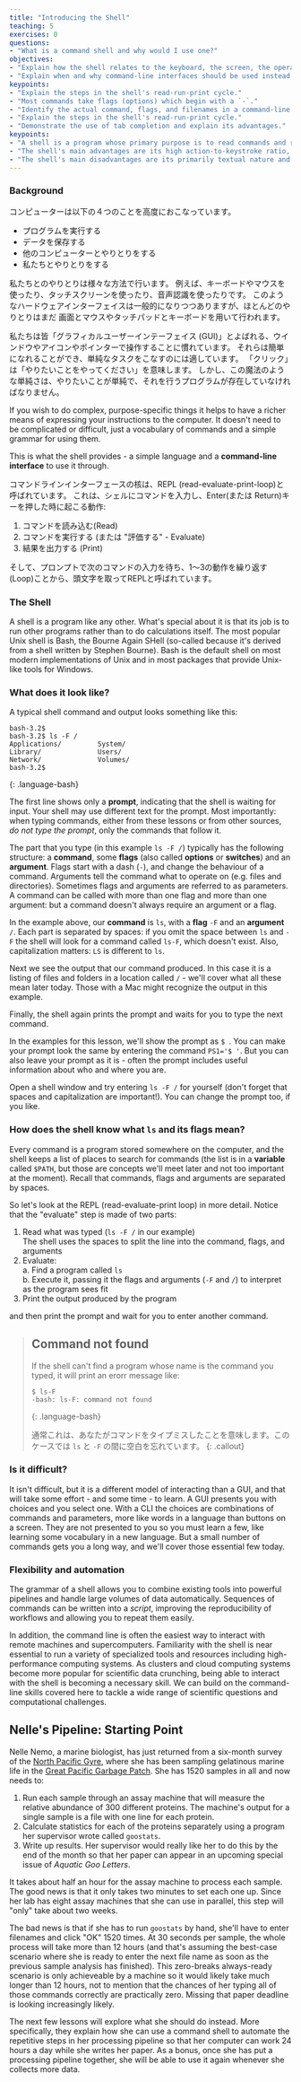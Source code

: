 ```yaml
---
title: "Introducing the Shell"
teaching: 5
exercises: 0
questions:
- "What is a command shell and why would I use one?"
objectives:
- "Explain how the shell relates to the keyboard, the screen, the operating system, and users' programs."
- "Explain when and why command-line interfaces should be used instead of graphical interfaces."
keypoints:
- "Explain the steps in the shell's read-run-print cycle."
- "Most commands take flags (options) which begin with a `-`."
- "Identify the actual command, flags, and filenames in a command-line call."
- "Explain the steps in the shell's read-run-print cycle."
- "Demonstrate the use of tab completion and explain its advantages."
keypoints:
- "A shell is a program whose primary purpose is to read commands and run other programs."
- "The shell's main advantages are its high action-to-keystroke ratio, its support for automating repetitive tasks, and its capacity to access networked machines."
- "The shell's main disadvantages are its primarily textual nature and how cryptic its commands and operation can be."
---
```

### Background
コンピューターは以下の４つのことを高度におこなっています。

- プログラムを実行する
-  データを保存する
-  他のコンピューターとやりとりをする
-   私たちとやりとりをする

私たちとのやりとりは様々な方法で行います。
例えば、キーボードやマウスを使ったり、タッチスクリーンを使ったり、音声認識を使ったりです。
このようなハードウェアインターフェイスは一般的になりつつありますが、ほとんどのやりとりはまだ
画面とマウスやタッチパッドとキーボードを用いて行われます。

私たちは皆「グラフィカルユーザーインテーフェイス  (GUI)」とよばれる、ウインドウやアイコンやポインターで操作することに慣れています。
それらは簡単になれることができ、単純なタスクをこなすのには適しています。
「クリック」は「やりたいことをやってください」を意味します。 
しかし、この魔法のような単純さは、やりたいことが単純で、それを行うプログラムが存在していなければなりません。

If you wish to do complex, purpose-specific things it helps to have a richer means
of expressing your instructions to the computer. It doesn't need to be complicated or
difficult, just a vocabulary of commands and a simple grammar for using them.

This is what the shell provides - a simple language and a **command-line interface** 
to use it through. 

コマンドラインインターフェースの核は、REPL (read-evaluate-print-loop)と呼ばれています。
これは、シェルにコマンドを入力し、Enter(または Return)キーを押した時に起こる動作:
1. コマンドを読み込む(Read)
2. コマンドを実行する (または "評価する" - Evaluate)
3. 結果を出力する (Print)

そして、プロンプトで次のコマンドの入力を待ち、1〜3の動作を繰り返す(Loop)ことから、頭文字を取ってREPLと呼ばれています。

### The Shell

A shell is a program like any other.
What's special about it is that its job is to run other programs
rather than to do calculations itself.
The most popular Unix shell is Bash,
the Bourne Again SHell
(so-called because it's derived from a shell written by Stephen Bourne).
Bash is the default shell on most modern implementations of Unix
and in most packages that provide Unix-like tools for Windows.

### What does it look like?

A typical shell command and output looks something like this:

~~~
bash-3.2$ 
bash-3.2$ ls -F / 
Applications/         System/
Library/              Users/
Network/              Volumes/
bash-3.2$ 
~~~
{: .language-bash}

The first line shows only a **prompt**, indicating that the shell is waiting
for input. Your shell may use different text for the prompt. Most importantly: 
when typing commands, either from these lessons or from other sources,
*do not type the prompt*, only the commands that follow it.

The part that you type (in this example `ls -F /`)
typically has the following structure: a **command**,
some **flags** (also called **options** or **switches**) and an **argument**.
Flags start with a dash (`-`), and change the behaviour of a command.
Arguments tell the command what to operate on (e.g. files and directories).
Sometimes flags and arguments are referred to as parameters.
A command can be called with more than one flag and more than one argument: but a
command doesn't always require an argument or a flag.

In the example above, our **command** is `ls`, with a **flag** `-F` and an
**argument** `/`. Each part is separated by spaces: if you omit the space 
between `ls` and `-F` the shell will look for a command called `ls-F`, which 
doesn't exist. Also, capitalization matters: `LS` is different to `ls`. 

Next we see the output that our command produced. In this case it is a listing 
of files and folders in a location called `/` - we'll cover what all these mean 
later today. Those with a Mac might recognize the output in this example.

Finally, the shell again prints the prompt and waits for you to type the next 
command.

In the examples for this lesson, we'll show the prompt as `$ `. You can make your 
prompt look the same by entering the command `PS1='$ '`. But you can also leave 
your prompt as it is - often the prompt includes useful information about who and where 
you are.

Open a shell window and try entering `ls -F /` for yourself (don't forget that spaces
and capitalization are important!). You can change the prompt too, if you like.

### How does the shell know what `ls` and its flags mean?

Every command is a program stored somewhere on the computer, and the shell keeps a
list of places to search for commands (the list is in a **variable** called `$PATH`, 
but those are concepts we'll meet later and not too important at the moment). Recall
that commands, flags and arguments are separated by spaces.

So let's look at the REPL (read-evaluate-print loop) in more detail. Notice that the
"evaluate" step is made of two parts:

1. Read what was typed (`ls -F /` in our example)  
    The shell uses the spaces to split the line into the command, flags, and arguments
2. Evaluate:  
    a. Find a program called `ls`  
    b. Execute it, passing it the flags and arguments (`-F` and `/`) to 
       interpret as the program sees fit 
3. Print the output produced by the program

and then print the prompt and wait for you to enter another command.

> ## Command not found 
> If the shell can't find a program whose name is the command you typed, it 
> will print an erorr message like:
> 
> ~~~
> $ ls-F
> -bash: ls-F: command not found
> ~~~
> {: .language-bash}
> 
> 通常これは、あなたがコマンドをタイプミスしたことを意味します。このケースでは
> `ls` と `-F` の間に空白を忘れています。
{: .callout}

### Is it difficult?

It isn't difficult, but it is a different model of interacting than a GUI, and that 
will take some effort - and some time - to learn. A GUI 
presents you with choices and you select one. With a CLI the choices are combinations 
of commands and parameters, more like words in a language than buttons on a screen. They
are not presented to you so
you must learn a few, like learning some vocabulary in a new language. But a small 
number of commands gets you a long way, and we'll cover those essential few today.

### Flexibility and automation 

The grammar of a shell allows you to combine existing tools into powerful
pipelines and handle large volumes of data automatically. Sequences of
commands can be written into a *script*, improving the reproducibility of 
workflows and allowing you to repeat them easily.

In addition, the command line is often the easiest way to interact with remote machines and supercomputers.
Familiarity with the shell is near essential to run a variety of specialized tools and resources
including high-performance computing systems.
As clusters and cloud computing systems become more popular for scientific data crunching,
being able to interact with the shell is becoming a necessary skill.
We can build on the command-line skills covered here
to tackle a wide range of scientific questions and computational challenges.

## Nelle's Pipeline: Starting Point

Nelle Nemo, a marine biologist,
has just returned from a six-month survey of the
[North Pacific Gyre](http://en.wikipedia.org/wiki/North_Pacific_Gyre),
where she has been sampling gelatinous marine life in the
[Great Pacific Garbage Patch](http://en.wikipedia.org/wiki/Great_Pacific_Garbage_Patch).
She has 1520 samples in all and now needs to:

1.  Run each sample through an assay machine
    that will measure the relative abundance of 300 different proteins.
    The machine's output for a single sample is
    a file with one line for each protein.
2.  Calculate statistics for each of the proteins separately
    using a program her supervisor wrote called `goostats`.
3.  Write up results.
    Her supervisor would really like her to do this by the end of the month
    so that her paper can appear in an upcoming special issue of *Aquatic Goo Letters*.

It takes about half an hour for the assay machine to process each sample.
The good news is that
it only takes two minutes to set each one up.
Since her lab has eight assay machines that she can use in parallel,
this step will "only" take about two weeks.

The bad news is that if she has to run `goostats` by hand,
she'll have to enter filenames and click "OK" 1520 times.
At 30 seconds per sample,
the whole process will take more than 12 hours
(and that's assuming the best-case scenario where she is ready to enter the next file name
as soon as the previous sample analysis has finished).
This zero-breaks always-ready scenario is only achieveable by a machine so it would
likely take much longer than 12 hours, not to mention that
the chances of her typing all of those commands correctly are practically zero.
Missing that paper deadline is looking increasingly likely.

The next few lessons will explore what she should do instead.
More specifically,
they explain how she can use a command shell
to automate the repetitive steps in her processing pipeline
so that her computer can work 24 hours a day while she writes her paper.
As a bonus,
once she has put a processing pipeline together,
she will be able to use it again whenever she collects more data.

